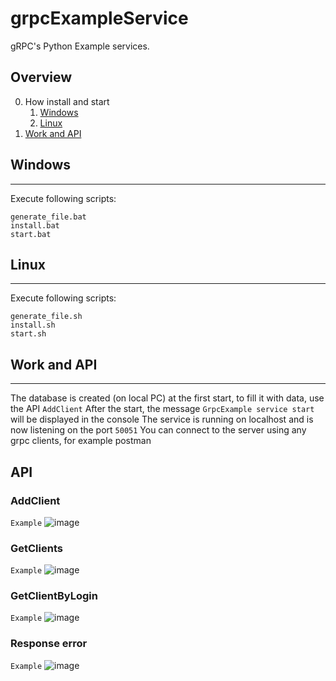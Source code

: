 # grpcExampleService
gRPC's Python Example services.
## Overview

0. How install and start
    1. [Windows](#Windows)
    2. [Linux](#Linux)
1. [Work and API](#Work-and-API)

## Windows
____
  Execute following scripts:
  ```
  generate_file.bat
  install.bat
  start.bat
  ```
  
## Linux
____
  Execute following scripts:
  ```
  generate_file.sh
  install.sh
  start.sh
 ```
## __Work and API__
____
The database is created (on local PC) at the first start, to fill it with data, use the API ``` AddClient ``` 
After the start, the message ``` GrpcExample service start ``` will be displayed in the console
The service is running on localhost and is now listening on the port ``` 50051 ```
You can connect to the server using any grpc clients, for example postman
  ## API
  ### AddClient
  ``` Example ```
  ![image](https://user-images.githubusercontent.com/29360277/193614940-9249afc0-1bbd-4acd-b5d9-c198b901440b.png)
  
  ### GetClients
  ``` Example ```
  ![image](https://user-images.githubusercontent.com/29360277/193615167-73d7f20d-38f7-444b-b75d-bd27ee7fabd5.png)
  
  ### GetClientByLogin
  ``` Example ```
  ![image](https://user-images.githubusercontent.com/29360277/193615477-f6e6837f-2732-4850-a41a-cdc47ae82b74.png)

  ### Response error
  ``` Example ```
  ![image](https://user-images.githubusercontent.com/29360277/193616015-cbc33c33-6012-47c0-92cc-604dc72dc972.png)

  

  
